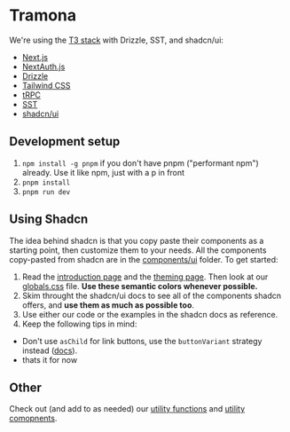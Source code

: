 # Tramona

We're using the [T3 stack](https://create.t3.gg/) with Drizzle, SST, and shadcn/ui:

- [Next.js](https://nextjs.org)
- [NextAuth.js](https://next-auth.js.org)
- [Drizzle](https://orm.drizzle.team)
- [Tailwind CSS](https://tailwindcss.com)
- [tRPC](https://trpc.io)
- [SST](https://sst.dev)
- [shadcn/ui](https://ui.shadcn.com)

## Development setup

1. `npm install -g pnpm` if you don't have pnpm ("performant npm") already. Use it like npm, just with a p in front
2. `pnpm install`
3. `pnpm run dev`

## Using Shadcn

The idea behind shadcn is that you copy paste their components as a starting point, then customize them to your needs. All the components copy-pasted from shadcn are in the [components/ui](/src/common/components/ui/) folder. To get started:

1. Read the [introduction page](https://ui.shadcn.com/docs) and the [theming page](https://ui.shadcn.com/docs/theming). Then look at our [globals.css](/src/styles/globals.css) file. **Use these semantic colors whenever possible.**
2. Skim throught the shadcn/ui docs to see all of the components shadcn offers, and **use them as much as possible too**.
3. Use either our code or the examples in the shadcn docs as reference.
4. Keep the following tips in mind:

- Don't use `asChild` for link buttons, use the `buttonVariant` strategy instead ([docs](https://ui.shadcn.com/docs/components/button#link)).
- thats it for now

## Other

Check out (and add to as needed) our [utility functions](/src/common/lib/utils.ts) and [utility comopnents](/src/common/components/utils/).
